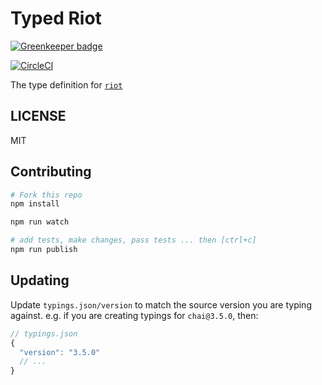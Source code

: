 # Typed Riot

[![Greenkeeper badge](https://badges.greenkeeper.io/effervescentia/typed-riot.svg)](https://greenkeeper.io/)

[![CircleCI](https://circleci.com/gh/effervescentia/typed-riot.svg?style=svg)](https://circleci.com/gh/effervescentia/typed-riot)

The type definition for [`riot`](https://github.com/riot/riot)

## LICENSE

MIT

## Contributing

```sh
# Fork this repo
npm install

npm run watch

# add tests, make changes, pass tests ... then [ctrl+c]
npm run publish
```

## Updating

Update `typings.json/version` to match the source version you are typing against.
e.g. if you are creating typings for `chai@3.5.0`, then:
```js
// typings.json
{
  "version": "3.5.0"
  // ...
}
```
